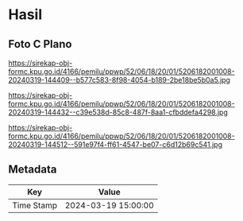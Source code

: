# Hasil

## Foto C Plano

https://sirekap-obj-formc.kpu.go.id/4166/pemilu/ppwp/52/06/18/20/01/5206182001008-20240319-144409--b577c583-8f98-4054-b189-2be18be5b0a5.jpg

https://sirekap-obj-formc.kpu.go.id/4166/pemilu/ppwp/52/06/18/20/01/5206182001008-20240319-144432--c39e538d-85c8-487f-8aa1-cfbddefa4298.jpg

https://sirekap-obj-formc.kpu.go.id/4166/pemilu/ppwp/52/06/18/20/01/5206182001008-20240319-144512--591e97f4-ff61-4547-be07-c6d12b69c541.jpg


## Metadata

| Key        | Value               |
| ---------- | ------------------- |
| Time Stamp | 2024-03-19 15:00:00 |




